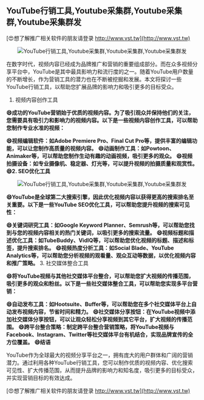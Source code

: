 ## **YouTube行销工具,Youtube采集群,Youtube采集群,Youtube采集群发**

[😍想了解推广相关软件的朋友请登录 http://www.vst.tw](http://www.vst.tw)

 <center><img src="https://vst.tw/MP4/tuiguang/png/0.png" alt="YouTube行销工具,Youtube采集群,Youtube采集群,Youtube采集群发"></center>

在数字时代，视频内容已经成为品牌推广和营销的重要组成部分。而在众多视频分享平台中，YouTube是其中最具影响力和流行度的之一。随着YouTube用户数量的不断增长，作为营销工具的潜力也在不断被挖掘和发展。本文将探讨一些YouTube行销工具，以帮助您扩展品牌的影响力和吸引更多的目标受众。

1. 视频内容创作工具

**😄成功的YouTube营销始于优质的视频内容。为了吸引观众并保持他们的关注，您需要具有吸引力和影响力的视频内容。以下是一些视频内容创作工具，可以帮助您制作专业水准的视频：**

**😄视频编辑软件：如Adobe Premiere Pro、Final Cut Pro等，提供丰富的编辑功能，可以让您制作高质量的视频内容。**
**😄动画制作工具：如Powtoon、Animaker等，可以帮助您制作生动有趣的动画视频，吸引更多的观众。**
**😄视频拍摄设备：如专业摄像机、稳定器、灯光等，可以提升视频的拍摄质量和观赏性。**
**😄2. SEO优化工具**

 <center><img src="https://vst.tw/MP4/tuiguang/png/8.png" alt="YouTube行销工具,Youtube采集群,Youtube采集群,Youtube采集群发"></center>

**😄YouTube是全球第二大搜索引擎，因此优化视频内容以获得更高的搜索排名至关重要。以下是一些YouTube SEO优化工具，可以帮助您提升视频的搜索可见性：**

**😄关键词研究工具：如Google Keyword Planner、Semrush等，可以帮助您找到与您的视频内容相关的热门关键词，以吸引更多的搜索流量。**
**😄视频标题和描述优化工具：如TubeBuddy、VidIQ等，可以帮助您优化视频的标题、描述和标签，提升搜索排名。**
**😄视频热度分析工具：如Social Blade、YouTube Analytics等，可以帮助您分析视频的观看量、观众互动等数据，以优化视频内容和推广策略。**
3. 社交媒体整合工具

**😄将YouTube视频与其他社交媒体平台整合，可以帮助您扩大视频的传播范围，吸引更多的观众和粉丝。以下是一些社交媒体整合工具，可以帮助您实现多平台营销：**

**😄自动发布工具：如Hootsuite、Buffer等，可以帮助您在多个社交媒体平台上自动发布视频内容，节省时间和精力。**
**😄社交媒体分享按钮：在YouTube视频中添加社交媒体分享按钮，可以让观众轻松分享视频到其它平台，扩大视频的传播范围。**
**😄跨平台整合策略：制定跨平台整合营销策略，将YouTube视频与Facebook、Instagram、Twitter等社交媒体平台有机结合，实现品牌宣传的全方位覆盖。**
**😄结语**

YouTube作为全球最大的视频分享平台之一，拥有庞大的用户群体和广阔的营销潜力。通过利用各种YouTube行销工具，您可以制作优质的视频内容、优化搜索可见性、扩大传播范围，从而提升品牌的影响力和知名度，吸引更多的目标受众，并实现营销目标的有效达成。

[😍想了解推广相关软件的朋友请登录 http://www.vst.tw](http://www.vst.tw)



